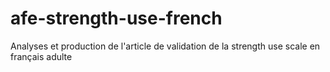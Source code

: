 # afe-strength-use-french
Analyses et production de l'article de validation de la strength use scale en français adulte
